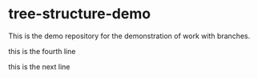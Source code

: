 # tree-structure-demo
This is the demo repository for the demonstration of work with branches.

this is the fourth line

this is the next line